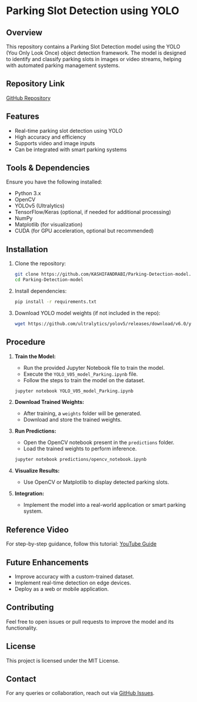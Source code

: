 # Parking Slot Detection using YOLO

## Overview
This repository contains a Parking Slot Detection model using the YOLO (You Only Look Once) object detection framework. The model is designed to identify and classify parking slots in images or video streams, helping with automated parking management systems.

## Repository Link
[GitHub Repository](https://github.com/KASHIFANDRABI/Parking-Detection-model)

## Features
- Real-time parking slot detection using YOLO
- High accuracy and efficiency
- Supports video and image inputs
- Can be integrated with smart parking systems

## Tools & Dependencies
Ensure you have the following installed:
- Python 3.x
- OpenCV
- YOLOv5 (Ultralytics)
- TensorFlow/Keras (optional, if needed for additional processing)
- NumPy
- Matplotlib (for visualization)
- CUDA (for GPU acceleration, optional but recommended)

## Installation
1. Clone the repository:
   ```bash
   git clone https://github.com/KASHIFANDRABI/Parking-Detection-model.git
   cd Parking-Detection-model
   ```
2. Install dependencies:
   ```bash
   pip install -r requirements.txt
   ```
3. Download YOLO model weights (if not included in the repo):
   ```bash
   wget https://github.com/ultralytics/yolov5/releases/download/v6.0/yolov5s.pt
   ```

## Procedure
1. **Train the Model:**
   - Run the provided Jupyter Notebook file to train the model.
   - Execute the `YOLO_V05_model_Parking.ipynb` file.
   - Follow the steps to train the model on the dataset.
   ```bash
   jupyter notebook YOLO_V05_model_Parking.ipynb
   ```

2. **Download Trained Weights:**
   - After training, a `weights` folder will be generated.
   - Download and store the trained weights.

3. **Run Predictions:**
   - Open the OpenCV notebook present in the `predictions` folder.
   - Load the trained weights to perform inference.
   ```bash
   jupyter notebook predictions/opencv_notebook.ipynb
   ```

4. **Visualize Results:**
   - Use OpenCV or Matplotlib to display detected parking slots.

5. **Integration:**
   - Implement the model into a real-world application or smart parking system.

## Reference Video
For step-by-step guidance, follow this tutorial:
[YouTube Guide](https://www.youtube.com/watch?v=mRhQmRm_egc)


## Future Enhancements
- Improve accuracy with a custom-trained dataset.
- Implement real-time detection on edge devices.
- Deploy as a web or mobile application.

## Contributing
Feel free to open issues or pull requests to improve the model and its functionality.

## License
This project is licensed under the MIT License.

## Contact
For any queries or collaboration, reach out via [GitHub Issues](https://github.com/KASHIFANDRABI/Parking-Detection-model/issues).

